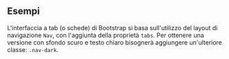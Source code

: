 ## Esempi

L'interfaccia a tab (o schede) di Bootstrap si basa sull'utilizzo del layout di navigazione `Nav`, con l'aggiunta della proprietà `tabs`. Per ottenere una versione con sfondo scuro e testo chiaro bisognerà aggiungere un'ulteriore classe: `.nav-dark`.

<!-- STORY -->